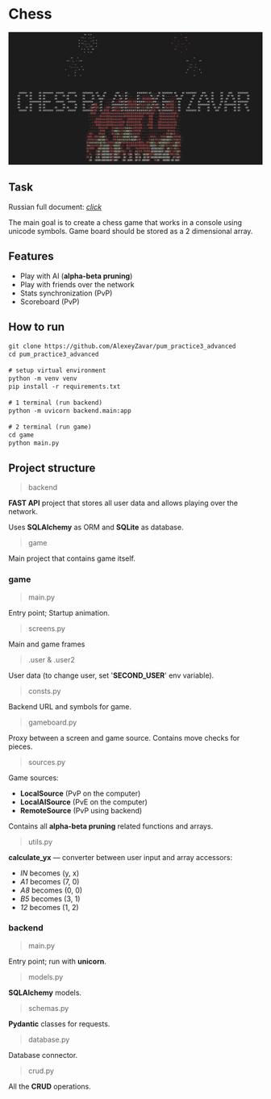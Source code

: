 # Chess

![Splash](.github/splash.png)

## Task

Russian full document: [*click*](https://radolyn.com/shared/Models.pdf)

The main goal is to create a chess game that works in a console using unicode symbols. Game board should be stored as a
2 dimensional array.

## Features

- Play with AI (**alpha-beta pruning**)
- Play with friends over the network
- Stats synchronization (PvP)
- Scoreboard (PvP)

## How to run

```shell
git clone https://github.com/AlexeyZavar/pum_practice3_advanced
cd pum_practice3_advanced

# setup virtual environment
python -m venv venv
pip install -r requirements.txt

# 1 terminal (run backend)
python -m uvicorn backend.main:app

# 2 terminal (run game)
cd game
python main.py
```

## Project structure

> backend

**FAST API** project that stores all user data and allows playing over the network.

Uses **SQLAlchemy** as ORM and **SQLite** as database.

> game

Main project that contains game itself.

### game

> main.py

Entry point; Startup animation.

> screens.py

Main and game frames

> .user & .user2

User data (to change user, set '**SECOND_USER**' env variable).

> consts.py

Backend URL and symbols for game.

> gameboard.py

Proxy between a screen and game source. Contains move checks for pieces.

> sources.py

Game sources:

- **LocalSource** (PvP on the computer)
- **LocalAISource** (PvE on the computer)
- **RemoteSource** (PvP using backend)

Contains all **alpha-beta pruning** related functions and arrays.

> utils.py

**calculate_yx** — converter between user input and array accessors:

- _IN_ becomes (y, x)
- _A1_ becomes (7, 0)
- _A8_ becomes (0, 0)
- _B5_ becomes (3, 1)
- _12_ becomes (1, 2)

### backend

> main.py

Entry point; run with **unicorn**.

> models.py

**SQLAlchemy** models.

> schemas.py

**Pydantic** classes for requests.

> database.py

Database connector.

> crud.py

All the **CRUD** operations.
